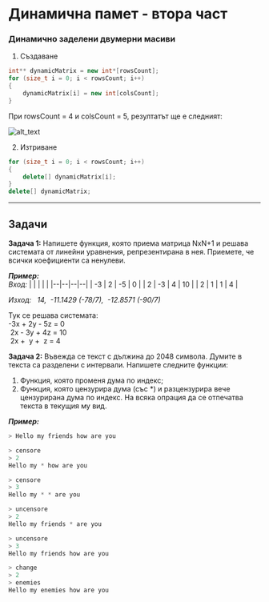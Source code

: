 # Динамична памет - втора част

### Динамично заделени двумерни масиви
1. Създаване
```c++
int** dynamicMatrix = new int*[rowsCount];
for (size_t i = 0; i < rowsCount; i++)
{
    dynamicMatrix[i] = new int[colsCount];
}
```
При rowsCount = 4 и colsCount = 5, резултатът ще е следният:

![alt_text](https://i.ibb.co/fM8fw3n/Dynamic-Matrix.png)

2.	 Изтриване
```c++
for (size_t i = 0; i < rowsCount; i++)
{
    delete[] dynamicMatrix[i];
}
delete[] dynamicMatrix;
```

---

## Задачи

**Задача 1:** Напишете функция, която приема матрица NxN+1 и решава системата от линейни уравнения, репрезентирана в нея. Приемете, че всички коефициенти са ненулеви.  

***Пример:***  
*Вход:*
| | | | |
|--|--|--|--|
| -3 | 2 | -5 | 0 |
| 2 | -3 | 4 | 10 |
| 2 | 1 | 1 | 4 |

*Изход: &nbsp; 14, &nbsp;-11.1429 (-78/7), &nbsp;-12.8571 (-90/7)*  

Тук се решава системата:  
-3x + 2y - 5z = 0  
&nbsp;2x - 3y + 4z = 10  
&nbsp;2x + &nbsp;y + &nbsp;z = 4  

**Задача 2:** Въвежда се текст с дължина до 2048 символа. Думите в текста са разделени с интервали. Напишете следните функции:  
1. Функция, която променя дума по индекс;
2. Функция, която цензурира дума (със \*) и разцензурира вече цензурирана дума по индекс.
На всяка опрация да се отпечатва текста в текущия му вид.  

***Пример:***  
```c++
> Hello my friends how are you

> censore
> 2
Hello my * how are you

> censore
> 3
Hello my * * are you

> uncensore
> 2
Hello my friends * are you

> uncensore
> 3
Hello my friends how are you

> change
> 2
> enemies
Hello my enemies how are you
```
